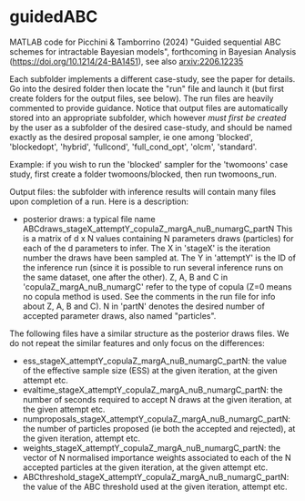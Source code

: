 # guidedABC
MATLAB code for Picchini &amp; Tamborrino (2024) "Guided sequential ABC schemes for intractable Bayesian models", forthcoming in Bayesian Analysis (https://doi.org/10.1214/24-BA1451), see also [arxiv:2206.12235](https://arxiv.org/abs/2206.12235)

Each subfolder implements a different case-study, see the paper for details. Go into the desired folder then locate the "run" file and launch it (but first create folders for the output files, see below). The run files are heavily commented to provide guidance. Notice that output files are automatically stored into an appropriate subfolder, which however *must first be created* by the user as a subfolder of the desired case-study, and should be named exactly as the desired proposal sampler, ie one among 'blocked', 'blockedopt', 'hybrid', 'fullcond', 'full_cond_opt', 'olcm', 'standard'. 

Example: if you wish to run the 'blocked' sampler for the 'twomoons' case study, first create a folder twomoons/blocked, then run twomoons_run.

Output files: the subfolder with inference results will contain many files upon completion of a run. Here is a description:

- posterior draws: a typical file name ABCdraws_stageX_attemptY_copulaZ_margA_nuB_numargC_partN
  This is a matrix of d x N values containing N parameters draws (particles) for each of the d parameters to infer. The X in 'stageX' is the iteration number the draws have been sampled at. The Y in 'attemptY' is the ID of the inference run (since it is possible to run several inference runs on the same dataset, one after the other). Z, A, B and C in 'copulaZ_margA_nuB_numargC' refer to the type of copula (Z=0 means no copula method is used. See the comments in the run file for info about Z, A, B and C). N in 'partN' denotes the desired number of accepted parameter draws, also named "particles".
  
The following files have a similar structure as the posterior draws files. We do not repeat the similar features and only focus on the differences:

- ess_stageX_attemptY_copulaZ_margA_nuB_numargC_partN: the value of the effective sample size (ESS) at the given iteration, at the given attempt etc.
- evaltime_stageX_attemptY_copulaZ_margA_nuB_numargC_partN: the number of seconds required to accept N draws at the given iteration, at the given attempt etc.
- numproposals_stageX_attemptY_copulaZ_margA_nuB_numargC_partN: the number of particles proposed (ie both the accepted and rejected), at the given iteration, attempt etc.
- weights_stageX_attemptY_copulaZ_margA_nuB_numargC_partN: the vector of N normalised importance weights associated to each of the N accepted particles at the given iteration, at the given attempt etc.
- ABCthreshold_stageX_attemptY_copulaZ_margA_nuB_numargC_partN: the value of the ABC threshold used at the given iteration, attempt etc.

